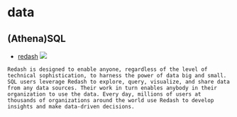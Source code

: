 # data
## (Athena)SQL
* [redash](https://github.com/getredash/redash) ![](https://img.shields.io/github/stars/getredash/redash.svg?style=social)
```
Redash is designed to enable anyone, regardless of the level of technical sophistication, to harness the power of data big and small.   
SQL users leverage Redash to explore, query, visualize, and share data from any data sources. Their work in turn enables anybody in their organization to use the data. Every day, millions of users at thousands of organizations around the world use Redash to develop insights and make data-driven decisions.
```